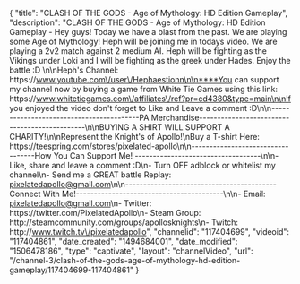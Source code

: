 {
    "title": "CLASH OF THE GODS - Age of Mythology: HD Edition Gameplay",
    "description": "CLASH OF THE GODS - Age of Mythology: HD Edition Gameplay - Hey guys!  Today we have a blast from the past.  We are playing some Age of Mythology!  Heph will be joining me in todays video.  We are playing a 2v2 match against 2 medium AI.  Heph will be fighting as the Vikings under Loki and I will be fighting as the greek under Hades. Enjoy the battle :D \n\nHeph's Channel: https:\/\/www.youtube.com\/user\/Hephaestionn\n\n****You can support my channel now by buying a game from White Tie Games using this link: https:\/\/www.whitetiegames.com\/affiliates\/ref?pr=cd4380&type=main\n\nIf you enjoyed the video don't forget to Like and Leave a comment :D\n\n-----------------------------------------PA Merchandise----------------------------------------------\n\nBUYING A SHIRT WILL SUPPORT A CHARITY!\n\nRepresent the Knight's of Apollo!\nBuy a T-shirt Here: https:\/\/teespring.com\/stores\/pixelated-apollo\n\n----------------------------------How You Can Support Me! -----------------------------------\n\n- Like, share and leave a comment :D\n- Turn OFF adblock or whitelist my channel\n- Send me a GREAT battle Replay: pixelatedapollo@gmail.com\n\n------------------------------------------Connect With Me!-----------------------------------------\n\n- Email: pixelatedapollo@gmail.com\n- Twitter: https:\/\/twitter.com\/PixelatedApollo\n- Steam Group:  http:\/\/steamcommunity.com\/groups\/apollosknights\n- Twitch: http:\/\/www.twitch.tv\/pixelatedapollo",
    "channelid": "117404699",
    "videoid": "117404861",
    "date_created": "1494684001",
    "date_modified": "1506478186",
    "type": "captivate",
    "layout": "channelVideo",
    "url": "\/channel-3\/clash-of-the-gods-age-of-mythology-hd-edition-gameplay\/117404699-117404861"
}